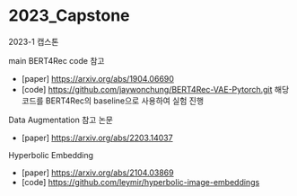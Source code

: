 # 2023_Capstone
2023-1 캡스톤

main BERT4Rec code 참고
- [paper] https://arxiv.org/abs/1904.06690
- [code] https://github.com/jaywonchung/BERT4Rec-VAE-Pytorch.git
  해당 코드를 BERT4Rec의 baseline으로 사용하여 실험 진행

Data Augmentation 참고 논문
- [paper] https://arxiv.org/abs/2203.14037

Hyperbolic Embedding
- [paper] https://arxiv.org/abs/2104.03869
- [code] https://github.com/leymir/hyperbolic-image-embeddings
